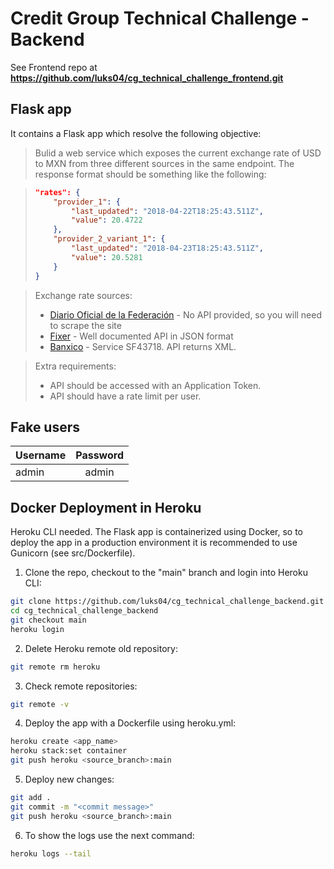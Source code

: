 # Credit Group Technical Challenge - Backend

See Frontend repo at **https://github.com/luks04/cg_technical_challenge_frontend.git**

## Flask app

It contains a Flask app which resolve the following objective:

> Bulid a web service which exposes the current exchange
> rate of USD to MXN from three different sources in the same endpoint.
> The response format should be something like the following:

> ```json
> "rates": {
>     "provider_1": {
>         "last_updated": "2018-04-22T18:25:43.511Z",
>         "value": 20.4722
>     },
>     "provider_2_variant_1": {
>         "last_updated": "2018-04-23T18:25:43.511Z",
>         "value": 20.5281
>     }
> }
> ```

> Exchange rate sources:
>
> - [Diario Oficial de la Federación](https://www.banxico.org.mx/tipcamb/tipCamMIAction.do) - No API provided, so you will need to scrape the site
> - [Fixer](https://fixer.io/) - Well documented API in JSON format
> - [Banxico](https://www.banxico.org.mx/SieAPIRest/service/v1/doc/consultaDatosSerieRango) - Service SF43718. API returns XML.

> Extra requirements:
>
> - API should be accessed with an Application Token.
> - API should have a rate limit per user.

## Fake users

| Username | Password |
| -------- | :------: |
| admin    |  admin   |

## Docker Deployment in Heroku

Heroku CLI needed.
The Flask app is containerized using Docker, so to deploy the app in a production environment it is recommended to use Gunicorn (see src/Dockerfile).

1. Clone the repo, checkout to the "main" branch and login into Heroku CLI:

```sh
git clone https://github.com/luks04/cg_technical_challenge_backend.git
cd cg_technical_challenge_backend
git checkout main
heroku login
```

2. Delete Heroku remote old repository:

```sh
git remote rm heroku
```

3. Check remote repositories:

```sh
git remote -v
```

4. Deploy the app with a Dockerfile using heroku.yml:

```sh
heroku create <app_name>
heroku stack:set container
git push heroku <source_branch>:main
```

5. Deploy new changes:

```sh
git add .
git commit -m "<commit message>"
git push heroku <source_branch>:main
```

6. To show the logs use the next command:

```sh
heroku logs --tail
```
